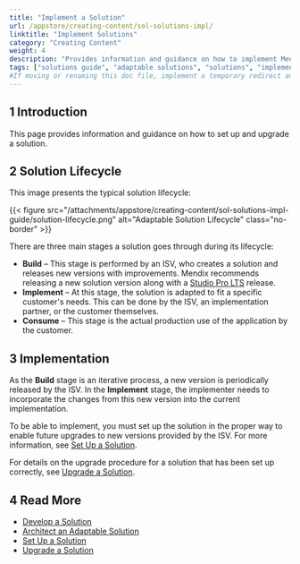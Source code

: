 ```yaml
---
title: "Implement a Solution"
url: /appstore/creating-content/sol-solutions-impl/
linktitle: "Implement Solutions"
category: "Creating Content"
weight: 4
description: "Provides information and guidance on how to implement Mendix solutions."
tags: ["solutions guide", "adaptable solutions", "solutions", "implement solution", "set up solution", "upgrade solution"]
#If moving or renaming this doc file, implement a temporary redirect and let the respective team know they should update the URL in the product. See Mapping to Products for more details.
---
```


## 1 Introduction

This page provides information and guidance on how to set up and upgrade a solution.

## 2 Solution Lifecycle

This image presents the typical solution lifecycle:

{{< figure src="/attachments/appstore/creating-content/sol-solutions-impl-guide/solution-lifecycle.png" alt="Adaptable Solution Lifecycle" class="no-border" >}}

There are three main stages a solution goes through during its lifecycle:

* **Build** – This stage is performed by an ISV, who creates a solution and releases new versions with improvements. Mendix recommends releasing a new solution version along with a [Studio Pro LTS](/releasenotes/studio-pro/lts-mts/#lts) release.
* **Implement** – At this stage, the solution is adapted to fit a specific customer's needs. This can be done by the ISV, an implementation partner, or the customer themselves.
* **Consume** – This stage is the actual production use of the application by the customer.

## 3 Implementation

As the **Build** stage is an iterative process, a new version is periodically released by the ISV. In the **Implement** stage, the implementer needs to incorporate the changes from this new version into the current implementation.

To be able to implement, you must set up the solution in the proper way to enable future upgrades to new versions provided by the ISV. For more information, see [Set Up a Solution](/appstore/creating-content/sol-set-up/).

For details on the upgrade procedure for a solution that has been set up correctly, see [Upgrade a Solution](/appstore/creating-content/sol-upgrade/).

## 4 Read More

* [Develop a Solution](/appstore/creating-content/sol-adapt/)
* [Architect an Adaptable Solution](/appstore/creating-content/sol-architecting/)
* [Set Up a Solution](/appstore/creating-content/sol-set-up/)
* [Upgrade a Solution](/appstore/creating-content/sol-upgrade/)
